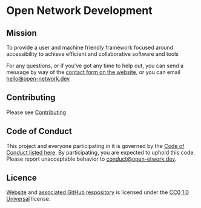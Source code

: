 # Open Network Development

## Mission

To provide a user and machine friendly framework focused around accessibility to achieve efficient and collaborative software and tools 

For any questions, or if you've got any time to help out, you can send a message by way of the [contact form on the website](https://open-network.dev/#contact), or you can email [hello@open-network.dev](mailto:hello@open-network.dev)

## Contributing

Please see [Contributing](./contributing.md)

## Code of Conduct 

This project and everyone participating in it is governed by the [Code of Conduct listed here](./code-of-conduct.md). By participating, you are expected to uphold this code. Please report unacceptable behavior to [conduct@open-etwork.dev](mailto:conduct@open-network.dev).

## Licence

[Website](https://open-network.dev) and [associated GitHub respository](https://github.com/o-network/dev) is licensed under the [CC0 1.0 Universal](https://creativecommons.org/publicdomain/zero/1.0/) license.
